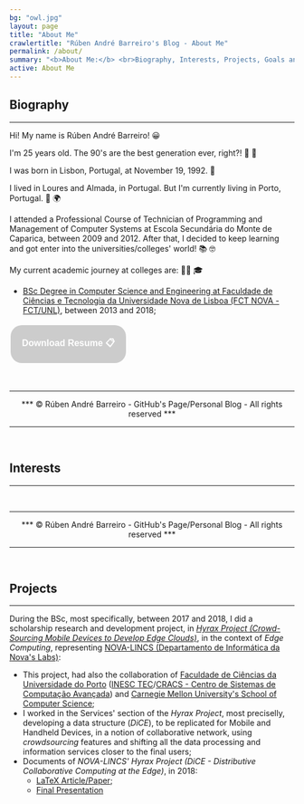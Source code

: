 ```yaml
---
bg: "owl.jpg"
layout: page
title: "About Me"
crawlertitle: "Rúben André Barreiro's Blog - About Me"
permalink: /about/
summary: "<b>About Me:</b> <br>Biography, Interests, Projects, Goals and Publications"
active: About Me
---
```


<style>
.button {
    background-color: #CCCCCC; /* Medium Grey */
    border: none;
    color: white;
    padding: 20px;
    text-align: center;
    text-decoration: none;
    display: inline-block;
    font-size: 16px;
    margin: 4px 2px;
    cursor: pointer;
}

.buttonResume {border-radius: 20px;}
</style>

<h2 id="biography">Biography</h2>
<hr/>

<p>Hi! My name is Rúben André Barreiro! 😀</p>

<p>I'm 25 years old. The 90's are the best generation ever, right?! 🎂 🎈</p>

<p>I was born in Lisbon, Portugal, at November 19, 1992. 👶</p>

<p>I lived in Loures and Almada, in Portugal. But I'm currently living in Porto, Portugal. 📍 🌍</p>

<p>I attended a Professional Course of Technician of Programming and Management of Computer Systems at Escola Secundária do Monte de Caparica, between 2009 and 2012. After that, I decided to keep learning and got enter into the universities/colleges' world! 📚 🤓</p>

<p>My current academic journey at colleges are: 👨‍🎓 🎓
    <ul>
        <li><a href="https://www.fct.unl.pt/ensino/curso/mestrado-integrado-em-engenharia-informatica">BSc Degree in Computer Science and Engineering at Faculdade de Ciências e Tecnologia da Universidade Nova de Lisboa (FCT NOVA - FCT/UNL)</a>, between 2013 and 2018;</li>
    </ul>
</p>


<a href="/ruben-andre-barreiro-resume.pdf"><button class="button buttonResume"><b>Download Resume 📋</b></button></a>

<br>
<hr/>
<center>*** © Rúben André Barreiro - GitHub's Page/Personal Blog - All rights reserved ***</center>
<hr/>
<br>

<h2 id="interests">Interests</h2>
<hr/>

<p> </p>

<!--I am a tech enthusiast! I absolutely love to program - and most computer-related topics.
I like to solve puzzles and riddles. I also play the piano every once in a while.
I am still learning how to cook exquisite dishes though…-->

<!--Feel free to ask me out for a coffee! 😉-->

<br>
<hr/>
<center>*** © Rúben André Barreiro - GitHub's Page/Personal Blog - All rights reserved ***</center>
<hr/>
<br>

<h2 id="projects">Projects</h2>
<hr/>


<p>During the BSc, most specifically, between 2017 and 2018, I did a scholarship research and development project, in <a href="http://hyrax.dcc.fc.up.pt/"><i>Hyrax Project (Crowd-Sourcing Mobile Devices to Develop Edge Clouds)</i></a>, in the context of <i>Edge Computing</i>, representing <a href="http://nova-lincs.di.fct.unl.pt/">NOVA-LINCS (Departamento de Informática da Nova's Labs)</a>:</p>

<ul>
  <li>This project, had also the collaboration of <a href="https://sigarra.up.pt/fcup/pt/web_page.inicial">Faculdade de Ciências da Universidade do Porto</a> (<a href="https://www.inesctec.pt/en">INESC TEC</a>/<a href="https://www.inesctec.pt/en/centres/advanced-computing-systems-7">CRACS - Centro de Sistemas de Computação Avançada</a>) and <a href="https://www.scs.cmu.edu/">Carnegie Mellon University's School of Computer Science</a>;</li>
  <li>I worked in the Services' section of the <i>Hyrax Project</i>, most preciselly, developing a data structure (<i>DiCE</i>), to be replicated for Mobile and Handheld Devices, in a notion of collaborative network, using <i>crowdsourcing</i> features and shifting all the data processing and information services closer to the final users;</li>
  <li>
      Documents of <i>NOVA-LINCS' Hyrax Project (DiCE - Distributive Collaborative Computing at the Edge)</i>, in 2018:
      <ul>
        <li><a href="/hyrax-dice-article-paper.pdf"> LaTeX Article/Paper</a>;</li>
        <li><a href="/hyrax-dice-presentation.pdf"> Final Presentation</a></li>
      </ul>
  </li>
</ul>